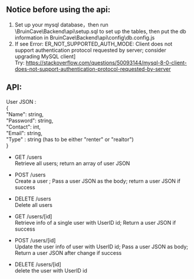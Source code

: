 ##  **Notice before using the api:**
1. Set up your mysql database，then run \BruinCave\Backend\api\setup.sql to set up the tables, then put the db information in BruinCave\Backend\api\config\db.config.js
2. If see Error: ER_NOT_SUPPORTED_AUTH_MODE: Client does not support authentication protocol requested by server; consider upgrading MySQL client]  
Try: https://stackoverflow.com/questions/50093144/mysql-8-0-client-does-not-support-authentication-protocol-requested-by-server

## API:

User JSON :  
{       
  "Name": string,            
  "Password": string,      
  "Contact": int,         
  "Email":  string,         
  "Type" : string (has to be either "renter" or "realtor")     
}      


- GET /users  
Retrieve all users; return an array of user JSON

- POST /users    
Create a user ; Pass a user JSON as the body; return a user JSON if success

- DELETE /users   
Delete all users

- GET /users/[id]   
Retrieve info of a single user with UserID id; Return a user JSON if success

- POST /users/[id]  
Update the user info of user with UserID id; Pass a user JSON as body; Return a user JSON after change if success

- DELETE /users/[id]    
delete the user with UserID id
